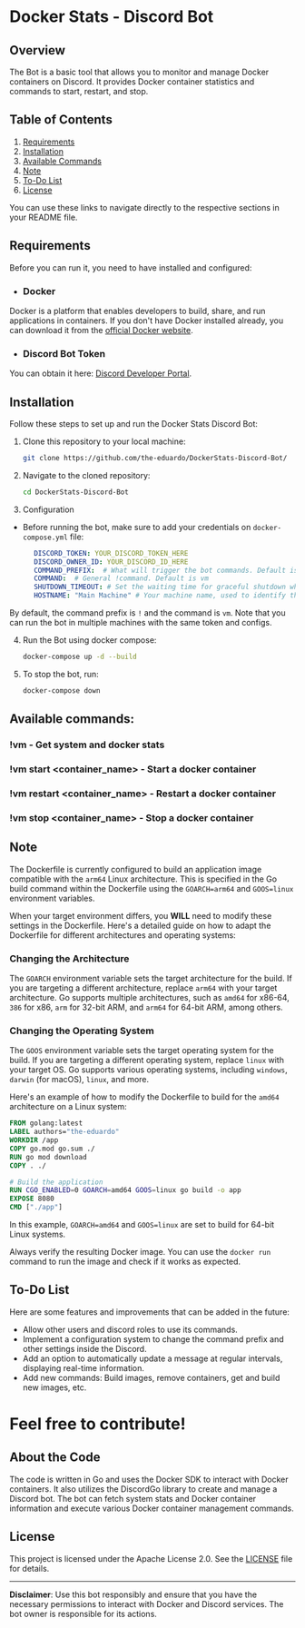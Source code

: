 # Docker Stats - Discord Bot

## Overview

The Bot is a basic tool that allows you to monitor and manage Docker containers on Discord. It provides Docker container statistics and commands to start, restart, and stop.

## Table of Contents
1. [Requirements](#requirements)
2. [Installation](#installation)
3. [Available Commands](#available-commands)
4. [Note](#note)
5. [To-Do List](#to-do-list)
6. [License](#license)

You can use these links to navigate directly to the respective sections in your README file.
## Requirements

Before you can run it, you need to have installed and configured:

- ### Docker
Docker is a platform that enables developers to build, share, and run applications in containers.
If you don't have Docker installed already, you can download it from the [official Docker website](https://docs.docker.com/get-docker/).
- ### Discord Bot Token 
You can obtain it here: [Discord Developer Portal](https://discord.com/developers/docs/intro).
## Installation

Follow these steps to set up and run the Docker Stats Discord Bot:

1. Clone this repository to your local machine:

   ```bash
   git clone https://github.com/the-eduardo/DockerStats-Discord-Bot/
   ```

2. Navigate to the cloned repository:

   ```bash
   cd DockerStats-Discord-Bot
   ```

3. Configuration
- Before running the bot, make sure to add your credentials on `docker-compose.yml` file:
```yml
      DISCORD_TOKEN: YOUR_DISCORD_TOKEN_HERE
      DISCORD_OWNER_ID: YOUR_DISCORD_ID_HERE
      COMMAND_PREFIX:  # What will trigger the bot commands. Default is !
      COMMAND:  # General !command. Default is vm
      SHUTDOWN_TIMEOUT: # Set the waiting time for graceful shutdown when stopping and restarting docker containers. Default is 10 seconds
      HOSTNAME: "Main Machine" # Your machine name, used to identify the host in the bot's messages
```

   By default, the command prefix is `!` and the command is `vm`.
   Note that you can run the bot in multiple machines with the same token and configs.

4. Run the Bot using docker compose:

   ```bash
   docker-compose up -d --build
   ```

5. To stop the bot, run:

   ```bash
   docker-compose down
   ```

## Available commands:
### !vm - Get system and docker stats
### !vm start <container_name> - Start a docker container
### !vm restart <container_name> - Restart a docker container
### !vm stop <container_name> - Stop a docker container

## Note

The Dockerfile is currently configured to build an application image compatible with the `arm64` Linux architecture. This is specified in the Go build command within the Dockerfile using the `GOARCH=arm64` and `GOOS=linux` environment variables.

When your target environment differs, you **WILL** need to modify these settings in the Dockerfile. Here's a detailed guide on how to adapt the Dockerfile for different architectures and operating systems:

### Changing the Architecture

The `GOARCH` environment variable sets the target architecture for the build. If you are targeting a different architecture, replace `arm64` with your target architecture. Go supports multiple architectures, such as `amd64` for x86-64, `386` for x86, `arm` for 32-bit ARM, and `arm64` for 64-bit ARM, among others.

### Changing the Operating System

The `GOOS` environment variable sets the target operating system for the build. If you are targeting a different operating system, replace `linux` with your target OS. Go supports various operating systems, including `windows`, `darwin` (for macOS), `linux`, and more.

Here's an example of how to modify the Dockerfile to build for the `amd64` architecture on a Linux system:

```Dockerfile
FROM golang:latest
LABEL authors="the-eduardo"
WORKDIR /app
COPY go.mod go.sum ./
RUN go mod download
COPY . ./

# Build the application
RUN CGO_ENABLED=0 GOARCH=amd64 GOOS=linux go build -o app
EXPOSE 8080
CMD ["./app"]
```

In this example, `GOARCH=amd64` and `GOOS=linux` are set to build for 64-bit Linux systems.

Always verify the resulting Docker image. You can use the `docker run` command to run the image and check if it works as expected.
## To-Do List

Here are some features and improvements that can be added in the future:

- Allow other users and discord roles to use its commands.
- Implement a configuration system to change the command prefix and other settings inside the Discord.
- Add an option to automatically update a message at regular intervals, displaying real-time information.
- Add new commands: Build images, remove containers, get and build new images, etc.

# Feel free to contribute!

## About the Code

The code is written in Go and uses the Docker SDK to interact with Docker containers. It also utilizes the DiscordGo library to create and manage a Discord bot. The bot can fetch system stats and Docker container information and execute various Docker container management commands.

## License

This project is licensed under the Apache License 2.0. See the [LICENSE](https://github.com/the-eduardo/DockerStats-Discord-Bot/blob/main/LICENSE) file for details.

---

**Disclaimer**: Use this bot responsibly and ensure that you have the necessary permissions to interact with Docker and Discord services. The bot owner is responsible for its actions.
